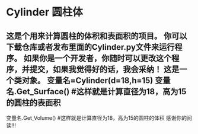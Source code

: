 # Cylinder 圆柱体
这是个用来计算圆柱的体积和表面积的项目。
你可以下载仓库或者发布里面的Cylinder.py文件来运行程序。
如果你是一个开发者，你随时可以更改这个程序，并提交，如果我觉得好的话，我会采纳！
这是一个类对象。
变量名=Cylinder(d=18,h=15)
变量名.Get_Surface()     #这样就是计算直径为18，高为15的圆柱的表面积
------------------------------------------
变量名.Get_Volume()      #这样就是计算直径为18，高为15的圆柱的体积
感谢你的阅读!!!
